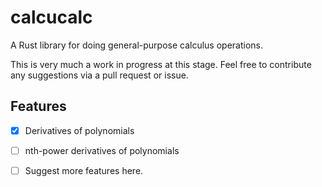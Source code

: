 # calcucalc

A Rust library for doing general-purpose calculus operations. 

This is very much a work in progress at this stage. Feel free to contribute any suggestions via a pull request or issue.  

## Features
- [x] Derivatives of polynomials
- [ ] nth-power derivatives of polynomials
- [ ] Suggest more features here. 



